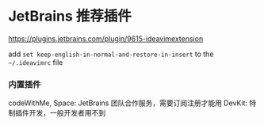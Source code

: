# JetBrains 推荐插件

https://plugins.jetbrains.com/plugin/9615-ideavimextension

add `set keep-english-in-normal-and-restore-in-insert` to the `~/.ideavimrc` file

### 内置插件

codeWithMe, Space: JetBrains 团队合作服务，需要订阅注册才能用
DevKit: 特制插件开发，一般开发者用不到
